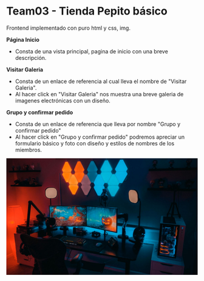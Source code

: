 # Team03 - Tienda Pepito básico 
Frontend implementado con puro html y css, img.

**Página Inicio**
- Consta de una vista principal, pagina de inicio con una breve descripción.

**Visitar Galeria**
- Consta de un enlace de referencia al cual lleva el nombre de  "Visitar Galeria".
- Al hacer click en "Visitar Galeria" nos muestra una breve galeria de imagenes electrónicas con un  diseño.

**Grupo y confirmar pedido**
- Consta de un enlace de referencia que lleva por nombre "Grupo y confirmar pedido"
- Al hacer click en "Grupo y confirmar pedido" podremos apreciar un formulario básico y foto con diseño y estilos de nombres de los miembros.


![](source/img/setup.jpg)

